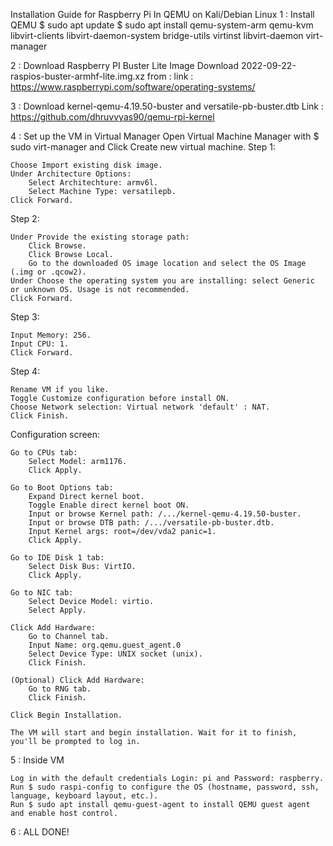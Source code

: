 Installation Guide for Raspberry Pi In QEMU on Kali/Debian Linux 
1 : Install QEMU 
$ sudo apt update
$ sudo apt install qemu-system-arm qemu-kvm libvirt-clients libvirt-daemon-system bridge-utils virtinst libvirt-daemon virt-manager

2 : Download Raspberry PI Buster Lite Image
Download 2022-09-22-raspios-buster-armhf-lite.img.xz from : 
link : https://www.raspberrypi.com/software/operating-systems/

3 : Download kernel-qemu-4.19.50-buster and versatile-pb-buster.dtb
Link : https://github.com/dhruvvyas90/qemu-rpi-kernel

4 : Set up the VM in Virtual Manager
Open Virtual Machine Manager with $ sudo virt-manager and Click Create new virtual machine.
Step 1:

    Choose Import existing disk image.
    Under Architecture Options:
        Select Architechture: armv6l.
        Select Machine Type: versatilepb.
    Click Forward.

Step 2:

    Under Provide the existing storage path:
        Click Browse.
        Click Browse Local.
        Go to the downloaded OS image location and select the OS Image (.img or .qcow2).
    Under Choose the operating system you are installing: select Generic or unknown OS. Usage is not recommended.
    Click Forward.

Step 3:

    Input Memory: 256.
    Input CPU: 1.
    Click Forward.

Step 4:

    Rename VM if you like.
    Toggle Customize configuration before install ON.
    Choose Network selection: Virtual network 'default' : NAT.
    Click Finish.

Configuration screen:

    Go to CPUs tab:
        Select Model: arm1176.
        Click Apply.

    Go to Boot Options tab:
        Expand Direct kernel boot.
        Toggle Enable direct kernel boot ON.
        Input or browse Kernel path: /.../kernel-qemu-4.19.50-buster.
        Input or browse DTB path: /.../versatile-pb-buster.dtb.
        Input Kernel args: root=/dev/vda2 panic=1.
        Click Apply.

    Go to IDE Disk 1 tab:
        Select Disk Bus: VirtIO.
        Click Apply.

    Go to NIC tab:
        Select Device Model: virtio.
        Select Apply.

    Click Add Hardware:
        Go to Channel tab.
        Input Name: org.qemu.guest_agent.0
        Select Device Type: UNIX socket (unix).
        Click Finish.

    (Optional) Click Add Hardware:
        Go to RNG tab.
        Click Finish.

    Click Begin Installation.

    The VM will start and begin installation. Wait for it to finish, you'll be prompted to log in.

5 : Inside VM 

    Log in with the default credentials Login: pi and Password: raspberry.
    Run $ sudo raspi-config to configure the OS (hostname, password, ssh, language, keyboard layout, etc.).
    Run $ sudo apt install qemu-guest-agent to install QEMU guest agent and enable host control.
6 : ALL DONE!




